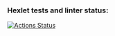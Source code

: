 ### Hexlet tests and linter status:
[![Actions Status](https://github.com/EEFIMOVA2021/java-project-lvl3/workflows/hexlet-check/badge.svg)](https://github.com/EEFIMOVA2021/java-project-lvl3/actions)